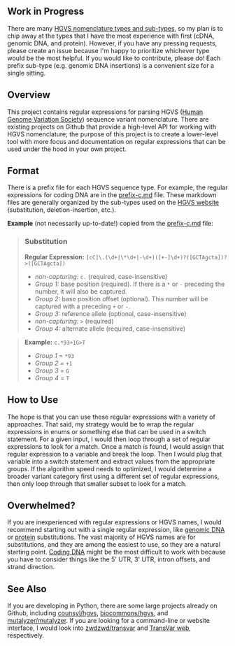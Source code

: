 ## Work in Progress
There are many [HGVS nomenclature types and sub-types](http://varnomen.hgvs.org), so my plan is to chip away at the types that I have the most experience with first (cDNA, genomic DNA, and protein). However, if you have any pressing requests, please create an issue because I'm happy to prioritize whichever type would be the most helpful. If you would like to contribute, please do! Each prefix sub-type (e.g. genomic DNA insertions) is a convenient size for a single sitting.

## Overview
This project contains regular expressions for parsing HGVS ([Human Genome Variation Society](http://varnomen.hgvs.org)) sequence variant nomenclature. There are existing projects on Github that provide a high-level API for working with HGVS nomenclature; the purpose of this project is to create a lower-level tool with more focus and documentation on regular expressions that can be used under the hood in your own project.

## Format
There is a prefix file for each HGVS sequence type. For example, the regular expressions for coding DNA are in the [prefix-c.md](https://github.com/7ravis/hgvs-regexp/blob/master/prefix-c.md) file. These markdown files are generally organized by the sub-types used on the [HGVS website](http://varnomen.hgvs.org) (substitution, deletion-insertion, etc.). 

**Example** (not necessarily up-to-date!) copied from the [prefix-c.md](https://github.com/7ravis/hgvs-regexp/blob/master/prefix-c.md) file:

>### Substitution
>**Regular Expression:** `[cC]\.(\d+|\*\d+|-\d+)([+-]\d+)?([GCTAgcta])?>([GCTAgcta])`
>- *non-capturing:* `c.` (required, case-insensitive)
>- *Group 1:* base position (required). If there is a `*` or `-` preceding the number, it will also be captured.
>- *Group 2:* base position offset (optional). This number will be captured with a preceding `+` or `-`.
>- *Group 3:* reference allele (optional, case-insensitive)
>- *non-capturing:* `>` (required)
>- *Group 4:* alternate allele (required, case-insensitive)

>**Example:** `c.*93+1G>T`
>- *Group 1* = `*93`
>- *Group 2* = `+1`
>- *Group 3* = `G`
>- *Group 4* = `T`

## How to Use
The hope is that you can use these regular expressions with a variety of approaches. That said, my strategy would be to wrap the regular expressions in enums or something else that can be used in a switch statement. For a given input, I would then loop through a set of regular expressions to look for a match. Once a match is found, I would assign that regular expression to a variable and break the loop. Then I would plug that variable into a switch statement and extract values from the appropriate groups. If the algorithm speed needs to optimized, I would determine a broader variant category first using a different set of regular expressions, then only loop through that smaller subset to look for a match.

## Overwhelmed?
If you are inexperienced with regular expressions or HGVS names, I would recommend starting out with a single regular expression, like [genomic DNA](https://github.com/7ravis/hgvs-regexp/blob/master/prefix-g.md) or [protein](https://github.com/7ravis/hgvs-regexp/blob/master/prefix-p.md) substitutions. The vast majority of HGVS names are for substitutions, and they are among the easiest to use, so they are a natural starting point. [Coding DNA](https://github.com/7ravis/hgvs-regexp/blob/master/prefix-c.md) might be the most difficult to work with because you have to consider things like the 5' UTR, 3' UTR, intron offsets, and strand direction.

## See Also
If you are developing in Python, there are some large projects already on Github, including [counsyl/hgvs](https://github.com/counsyl/hgvs), [biocommons/hgvs](https://github.com/biocommons/hgvs), and [mutalyzer/mutalyzer](https://github.com/mutalyzer/mutalyzer). If you are looking for a command-line or website interface, I would look into [zwdzwd/transvar](https://github.com/zwdzwd/transvar) and [TransVar web](http://bioinformatics.mdanderson.org/transvarweb/), respectively.
